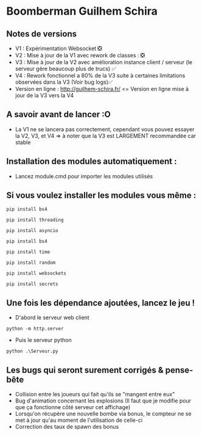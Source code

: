 # Boomberman Guilhem Schira

## Notes de versions
- V1 : Expérimentation Websocket  :negative_squared_cross_mark:
- V2 : Mise à jour de la V1 avec rework de classes : :negative_squared_cross_mark:
- V3 : Mise à jour de la V2 avec amélioration instance client / serveur (le serveur gère beaucoup plus de trucs) :white_check_mark:
- V4 : Rework fonctionnel a 80% de la V3 suite à certaines limitations observées dans la V3 (Voir bug logs):white_check_mark:
- Version en ligne : http://guilhem-schira.fr/ <= Version en ligne mise à jour de la V3 vers la V4 

## A savoir avant de lancer :O
- La V1 ne se lancera pas correctement, cependant vous pouvez essayer la V2, V3, et V4 => à noter que la V3 est LARGEMENT recommandée car stable

## Installation des modules automatiquement :
- Lancez module.cmd pour importer les modules utilisés

## Si vous voulez installer les modules vous même :

```shell
pip install bs4
```
```shell
pip install threading
```
```shell
pip install asyncio
```
```shell
pip install bs4
```
```shell
pip install time
```
```shell
pip install random
```
```shell
pip install websockets
```
```shell
pip install secrets
```

## Une fois les dépendance ajoutées, lancez le jeu !
- D'abord le serveur web client
```shell
python -m http.server
```
- Puis le serveur python
```shell
python .\Serveur.py
```

## Les bugs qui seront surement corrigés & pense-bête
- Collision entre les joueurs qui fait qu'ils se "mangent entre eux"
- Bug d'animation concernant les explosions (Il faut que je modifie pour que ça fonctionne côté serveur cet affichage)
- Lorsqu'on récupère une nouvelle bombe via bonus, le compteur ne se met à jour qu'au moment de l'utilisation de celle-ci
- Correction des taux de spawn des bonus



